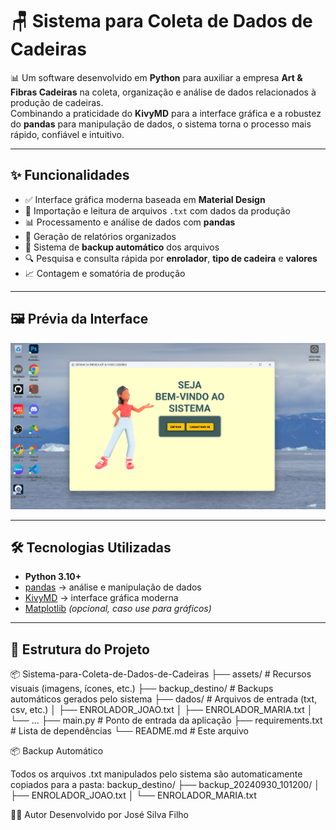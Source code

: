 # 🪑 Sistema para Coleta de Dados de Cadeiras  

📊 Um software desenvolvido em **Python** para auxiliar a empresa **Art & Fibras Cadeiras** na coleta, organização e análise de dados relacionados à produção de cadeiras.  
Combinando a praticidade do **KivyMD** para a interface gráfica e a robustez do **pandas** para manipulação de dados, o sistema torna o processo mais rápido, confiável e intuitivo.  

---

## ✨ Funcionalidades

- ✅ Interface gráfica moderna baseada em **Material Design**  
- 📂 Importação e leitura de arquivos `.txt` com dados da produção  
- 📊 Processamento e análise de dados com **pandas**  
- 📑 Geração de relatórios organizados  
- 💾 Sistema de **backup automático** dos arquivos  
- 🔍 Pesquisa e consulta rápida por **enrolador**, **tipo de cadeira** e **valores**  
- 📈 Contagem e somatória de produção  

---

## 🖼️ Prévia da Interface  

![Exemplo de Interface](https://github.com/JoseSilva84/Sistema-para-Coleta-de-Dados-de-Cadeiras/blob/main/img/01.png)  

---

## 🛠️ Tecnologias Utilizadas  

- **Python 3.10+**  
- [pandas](https://pandas.pydata.org/) → análise e manipulação de dados  
- [KivyMD](https://kivymd.readthedocs.io/) → interface gráfica moderna  
- [Matplotlib](https://matplotlib.org/) *(opcional, caso use para gráficos)*  

---

## 📂 Estrutura do Projeto  

📦 Sistema-para-Coleta-de-Dados-de-Cadeiras
├── assets/ # Recursos visuais (imagens, ícones, etc.)
├── backup_destino/ # Backups automáticos gerados pelo sistema
├── dados/ # Arquivos de entrada (txt, csv, etc.)
│ ├── ENROLADOR_JOAO.txt
│ ├── ENROLADOR_MARIA.txt
│ └── ...
├── main.py # Ponto de entrada da aplicação
├── requirements.txt # Lista de dependências
└── README.md # Este arquivo

📦 Backup Automático

Todos os arquivos .txt manipulados pelo sistema são automaticamente copiados para a pasta:
backup_destino/
   ├── backup_20240930_101200/
   │   ├── ENROLADOR_JOAO.txt
   │   └── ENROLADOR_MARIA.txt

👨‍💻 Autor
Desenvolvido por José Silva Filho
